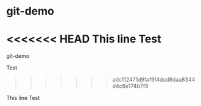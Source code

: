 # git-demo
<<<<<<< HEAD
 This line Test
=======
git-demo

Test
>>>>>>> adc112471d9faf9f4dcd8daa8344d4c6e174b7f9

 This line Test
